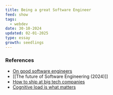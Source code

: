 ```yaml
---
title: Being a great Software Engineer
feed: show
tags:
  - webdev
date: 30-10-2024
updated: 02-01-2025
type: essay
growth: seedlings
---
```


### References

- [On good software engineers](https://candost.blog/on-good-software-engineers/)
- [[The future of Software Engineering (2024)]]
- [How to ship at big tech companies](https://www.seangoedecke.com/how-to-ship/)
- [Cognitive load is what matters](https://minds.md/zakirullin/cognitive)
